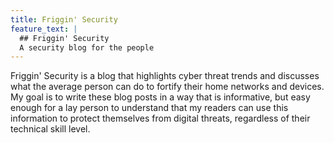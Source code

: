 ```yaml
---
title: Friggin' Security
feature_text: |
  ## Friggin' Security
  A security blog for the people
---
```


Friggin' Security is a blog that highlights cyber threat trends and discusses what the average person can do to fortify their home networks and devices. My goal is to write these blog posts in a way that is informative, but easy enough for a lay person to understand that my readers can use this information to protect themselves from digital threats, regardless of their technical skill level.
